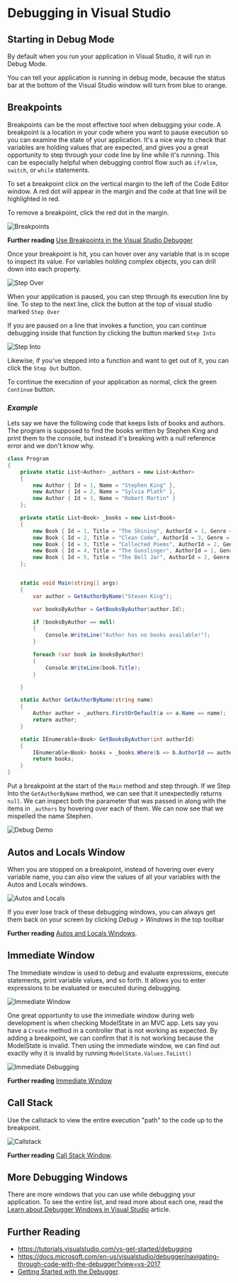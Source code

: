 # Debugging in Visual Studio

## Starting in Debug Mode

By default when you run your application in Visual Studio, it will run in Debug Mode. 

You can tell your application is running in debug mode, because the status bar at the bottom of the Visual Studio window will turn from blue to orange.


## Breakpoints

Breakpoints can be the most effective tool when debugging your code. A breakpoint is a location in your code where you want to pause execution so you can examine the state of your application. It's a nice way to check that variables are holding values that are expected, and gives you a great opportunity to step through your code line by line while it's running. This can be especially helpful when debugging control flow such as `if/else`, `switch`, or `while` statements.

To set a breakpoint click on the vertical margin to the left of the Code Editor window. A red dot will appear in the margin and the code at that line will be highlighted in red.

To remove a breakpoint, click the red dot in the margin.

![Breakpoints](./images/breakpoint.gif)

**Further reading**
[Use Breakpoints in the Visual Studio Debugger](https://docs.microsoft.com/en-us/visualstudio/debugger/using-breakpoints?view=vs-2017)

Once your breakpoint is hit, you can hover over any variable that is in scope to inspect its value. For variables holding complex objects, you can drill down into each property.

![Step Over](./images/StepOver.gif)

When your application is paused, you can step through its execution line by line. To step to the next line, click the button at the top of visual studio marked `Step Over`

If you are paused on a line that invokes a function, you can continue debugging inside that function by clicking the button marked `Step Into`

![Step Into](./images/StepInto.gif)

Likewise, if you've stepped into a function and want to get out of it, you can click the `Step Out` button.

To continue the execution of your application as normal, click the green `Continue` button.

### _Example_

Lets say we have the following code that keeps lists of books and authors. The program is supposed to find the books written by Stephen King and print them to the console, but instead it's breaking with a null reference error and we don't know why.

```csharp
class Program
{
    private static List<Author> _authors = new List<Author>
    {
        new Author { Id = 1, Name = "Stephen King" },
        new Author { Id = 2, Name = "Sylvia Plath" },
        new Author { Id = 3, Name = "Robert Martin" }
    };

    private static List<Book> _books = new List<Book>
    {
        new Book { Id = 1, Title = "The Shining", AuthorId = 1, Genre = "Horror" },
        new Book { Id = 2, Title = "Clean Code", AuthorId = 3, Genre = "Software" },
        new Book { Id = 3, Title = "Collected Poems", AuthorId = 2, Genre = "Poetry" },
        new Book { Id = 4, Title = "The Gunslinger", AuthorId = 1, Genre = "Fiction" },
        new Book { Id = 5, Title = "The Bell Jar", AuthorId = 2, Genre = "Fiction" },
    };


    static void Main(string[] args)
    {
        var author = GetAuthorByName("Steven King");

        var booksByAuthor = GetBooksByAuthor(author.Id);

        if (booksByAuthor == null)
        {
            Console.WriteLine("Author has no books available!");
        }

        foreach (var book in booksByAuthor)
        {
            Console.WriteLine(book.Title);
        }

    }

    static Author GetAuthorByName(string name)
    {
        Author author = _authors.FirstOrDefault(a => a.Name == name);
        return author;
    }

    static IEnumerable<Book> GetBooksByAuthor(int authorId)
    {
        IEnumerable<Book> books = _books.Where(b => b.AuthorId == authorId);
        return books;
    }
}
```

Put a breakpoint at the start of the `Main` method and step through. If we Step Into the `GetAuthorByName` method, we can see that it unexpectedly returns `null`. We can inspect both the parameter that was passed in along with the items in `_authors` by hovering over each of them. We can now see that we mispelled the name Stephen.

![Debug Demo](./images/DebugDemo.gif)

## Autos and Locals Window

When you are stopped on a breakpoint, instead of hovering over every variable name, you can also view the values of all your variables with the Autos and Locals windows.

![Autos and Locals](./images/autos_locals.gif)

If you ever lose track of these debugging windows, you can always get them back on your screen by clicking _Debug > Windows_ in the top toolbar

**Further reading**
[Autos and Locals Windows](https://docs.microsoft.com/en-us/visualstudio/debugger/autos-and-locals-windows?view=vs-2017).

## Immediate Window

The Immediate window is used to debug and evaluate expressions, execute statements, print variable values, and so forth. It allows you to enter expressions to be evaluated or executed during debugging.

![Immediate Window](./images/immediate.gif)

One great opportunity to use the immediate window during web development is when checking ModelState in an MVC app. Lets say you have a `Create` method in a controller that is not working as expected. By adding a breakpoint, we can confirm that it is not working because the ModelState is invalid. Then using the immediate window, we can find out exactly why it is invalid by running `ModelState.Values.ToList()`

![Immediate Debugging](./images/ImmediateDebugging.gif)

**Further reading**
[Immediate Window](https://docs.microsoft.com/en-us/visualstudio/ide/reference/immediate-window?view=vs-2017)

## Call Stack

Use the callstack to view the entire execution "path" to the code up to the breakpoint.

![Callstack](./images/callstack.gif)

**Further reading**
[Call Stack Window](https://docs.microsoft.com/en-us/visualstudio/debugger/how-to-use-the-call-stack-window?view=vs-2017).

## More Debugging Windows

There are more windows that you can use while debugging your application. To see the entire list, and read more about each one, read the [Learn about Debugger Windows in Visual Studio](https://docs.microsoft.com/en-us/visualstudio/debugger/debugger-windows?view=vs-2017) article.


## Further Reading
* https://tutorials.visualstudio.com/vs-get-started/debugging
* https://docs.microsoft.com/en-us/visualstudio/debugger/navigating-through-code-with-the-debugger?view=vs-2017 
* [Getting Started with the Debugger](https://msdn.microsoft.com/en-us/library/k0k771bt.aspx).
